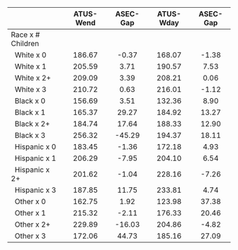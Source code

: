 
|                      |    ATUS-Wend |     ASEC-Gap |    ATUS-Wday |     ASEC-Gap |
| -------------------- | :----------: | :----------: | :----------: | :----------: |
| Race x # Children    |              |              |              |              |
| &nbsp;&nbsp;White x 0 |       186.67 |        -0.37 |       168.07 |        -1.38 |
| &nbsp;&nbsp;White x 1 |       205.59 |         3.71 |       190.57 |         7.53 |
| &nbsp;&nbsp;White x 2+ |       209.09 |         3.39 |       208.21 |         0.06 |
| &nbsp;&nbsp;White x 3 |       210.72 |         0.63 |       216.01 |        -1.12 |
| &nbsp;&nbsp;Black x 0 |       156.69 |         3.51 |       132.36 |         8.90 |
| &nbsp;&nbsp;Black x 1 |       165.37 |        29.27 |       184.92 |        13.27 |
| &nbsp;&nbsp;Black x 2+ |       184.74 |        17.64 |       188.33 |        12.90 |
| &nbsp;&nbsp;Black x 3 |       256.32 |       -45.29 |       194.37 |        18.11 |
| &nbsp;&nbsp;Hispanic x 0 |       183.45 |        -1.36 |       172.18 |         4.93 |
| &nbsp;&nbsp;Hispanic x 1 |       206.29 |        -7.95 |       204.10 |         6.54 |
| &nbsp;&nbsp;Hispanic x 2+ |       201.62 |        -1.04 |       228.16 |        -7.26 |
| &nbsp;&nbsp;Hispanic x 3 |       187.85 |        11.75 |       233.81 |         4.74 |
| &nbsp;&nbsp;Other x 0 |       162.75 |         1.92 |       123.98 |        37.38 |
| &nbsp;&nbsp;Other x 1 |       215.32 |        -2.11 |       176.33 |        20.46 |
| &nbsp;&nbsp;Other x 2+ |       229.89 |       -16.03 |       204.86 |        -4.82 |
| &nbsp;&nbsp;Other x 3 |       172.06 |        44.73 |       185.16 |        27.09 |

